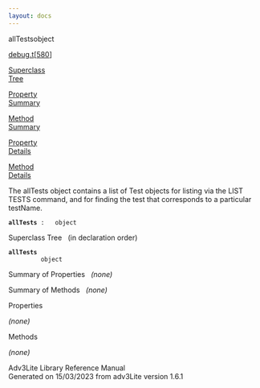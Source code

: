 ```yaml
---
layout: docs
---
```

<span class="title">allTests</span><span class="type">object</span>

[debug.t](../file/debug.t.html)\[[580](../source/debug.t.html#580)\]

[Superclass  
Tree](#_SuperClassTree_)

[Property  
Summary](#_PropSummary_)

[Method  
Summary](#_MethodSummary_)

[Property  
Details](#_Properties_)

[Method  
Details](#_Methods_)



The allTests object contains a list of Test objects for listing via the
LIST TESTS command, and for finding the test that corresponds to a
particular testName.

**`allTests`**` :   object`



<span id="_SuperClassTree_"></span>



<span class="hdln">Superclass Tree</span>   (in declaration order)



**`allTests`**  
`         object`  
<span id="_PropSummary_"></span>



<span class="hdln">Summary of Properties</span>  
*(none)* <span id="_MethodSummary_"></span>



<span class="hdln">Summary of Methods</span>  
*(none)* <span id="_Properties_"></span>



<span class="hdln">Properties</span>  



*(none)* <span id="_Methods_"></span>



<span class="hdln">Methods</span>  



*(none)*



Adv3Lite Library Reference Manual  
Generated on 15/03/2023 from adv3Lite version 1.6.1


